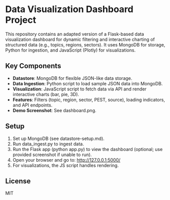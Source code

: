 # Data Visualization Dashboard Project

This repository contains an adapted version of a Flask-based data visualization dashboard for dynamic filtering and interactive charting of structured data (e.g., topics, regions, sectors). It uses MongoDB for storage, Python for ingestion, and JavaScript (Plotly) for visualizations.

## Key Components
- **Datastore**: MongoDB for flexible JSON-like data storage.
- **Data Ingestion**: Python script to load sample JSON data into MongoDB.
- **Visualization**: JavaScript script to fetch data via API and render interactive charts (bar, pie, 3D).
- **Features**: Filters (topic, region, sector, PEST, source), loading indicators, and API endpoints.
- **Demo Screenshot**: See dashboard.png.

## Setup
1. Set up MongoDB (see datastore-setup.md).
2. Run data_ingest.py to ingest data.
3. Run the Flask app (python app.py) to view the dashboard (optional; use provided screenshot if unable to run).
4. Open your browser and go to: http://127.0.0.1:5000/
5. For visualizations, the JS script handles rendering.

## License
MIT
